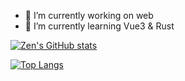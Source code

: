 - 🔭 I’m currently working on web
- 🌱 I’m currently learning Vue3 & Rust

[![Zen's GitHub stats](https://zen-stats.vercel.app/api?username=gavin-gong&theme=dracula&show_icons=true)](https://github.com/gavin-gong)

[![Top Langs](https://github-readme-stats.vercel.app/api/top-langs/?username=gavin-gong&theme=dracula&show_icons=true&hide=css,html&langs_count=5&&layout=compact)](https://github.com/gavin-gong)

